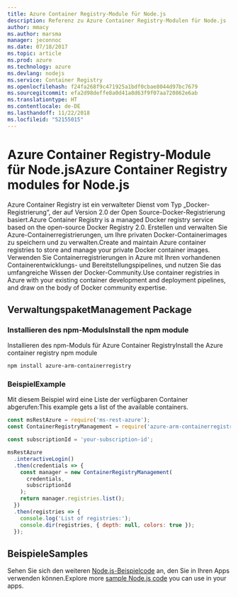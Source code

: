 ```yaml
---
title: Azure Container Registry-Module für Node.js
description: Referenz zu Azure Container Registry-Modulen für Node.js
author: mmacy
ms.author: marsma
manager: jeconnoc
ms.date: 07/18/2017
ms.topic: article
ms.prod: azure
ms.technology: azure
ms.devlang: nodejs
ms.service: Container Registry
ms.openlocfilehash: f24fa268f9c471925a1bdf0cbae8044d97bc7679
ms.sourcegitcommit: efa2d98deffe8a0d41a8d63f9f07aa720862e6ab
ms.translationtype: HT
ms.contentlocale: de-DE
ms.lasthandoff: 11/22/2018
ms.locfileid: "52155015"
---
```

# <a name="azure-container-registry-modules-for-nodejs"></a><span data-ttu-id="c152e-103">Azure Container Registry-Module für Node.js</span><span class="sxs-lookup"><span data-stu-id="c152e-103">Azure Container Registry modules for Node.js</span></span>

<span data-ttu-id="c152e-104">Azure Container Registry ist ein verwalteter Dienst vom Typ „Docker-Registrierung“, der auf Version 2.0 der Open Source-Docker-Registrierung basiert.</span><span class="sxs-lookup"><span data-stu-id="c152e-104">Azure Container Registry is a managed Docker registry service based on the open-source Docker Registry 2.0.</span></span> <span data-ttu-id="c152e-105">Erstellen und verwalten Sie Azure-Containerregistrierungen, um Ihre privaten Docker-Containerimages zu speichern und zu verwalten.</span><span class="sxs-lookup"><span data-stu-id="c152e-105">Create and maintain Azure container registries to store and manage your private Docker container images.</span></span> <span data-ttu-id="c152e-106">Verwenden Sie Containerregistrierungen in Azure mit Ihren vorhandenen Containerentwicklungs- und Bereitstellungspipelines, und nutzen Sie das umfangreiche Wissen der Docker-Community.</span><span class="sxs-lookup"><span data-stu-id="c152e-106">Use container registries in Azure with your existing container development and deployment pipelines, and draw on the body of Docker community expertise.</span></span>

## <a name="management-package"></a><span data-ttu-id="c152e-107">Verwaltungspaket</span><span class="sxs-lookup"><span data-stu-id="c152e-107">Management Package</span></span>

### <a name="install-the-npm-module"></a><span data-ttu-id="c152e-108">Installieren des npm-Moduls</span><span class="sxs-lookup"><span data-stu-id="c152e-108">Install the npm module</span></span>

<span data-ttu-id="c152e-109">Installieren des npm-Moduls für Azure Container Registry</span><span class="sxs-lookup"><span data-stu-id="c152e-109">Install the Azure container registry npm module</span></span>

```bash
npm install azure-arm-containerregistry
```

### <a name="example"></a><span data-ttu-id="c152e-110">Beispiel</span><span class="sxs-lookup"><span data-stu-id="c152e-110">Example</span></span>

<span data-ttu-id="c152e-111">Mit diesem Beispiel wird eine Liste der verfügbaren Container abgerufen:</span><span class="sxs-lookup"><span data-stu-id="c152e-111">This example gets a list of the available containers.</span></span>

```javascript
const msRestAzure = require('ms-rest-azure');
const ContainerRegistryManagement = require('azure-arm-containerregistry');

const subscriptionId = 'your-subscription-id';

msRestAzure
  .interactiveLogin()
  .then(credentials => {
    const manager = new ContainerRegistryManagement(
      credentials,
      subscriptionId
    );
    return manager.registries.list();
  })
  .then(registries => {
    console.log('List of registries:');
    console.dir(registries, { depth: null, colors: true });
  });
```

## <a name="samples"></a><span data-ttu-id="c152e-112">Beispiele</span><span class="sxs-lookup"><span data-stu-id="c152e-112">Samples</span></span>

<span data-ttu-id="c152e-113">Sehen Sie sich den weiteren [Node.js-Beispielcode](https://azure.microsoft.com/resources/samples/?platform=nodejs) an, den Sie in Ihren Apps verwenden können.</span><span class="sxs-lookup"><span data-stu-id="c152e-113">Explore more [sample Node.js code](https://azure.microsoft.com/resources/samples/?platform=nodejs) you can use in your apps.</span></span>
